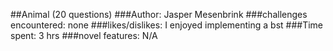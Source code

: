 ##Animal (20 questions)
###Author: Jasper Mesenbrink
###challenges encountered: none
###likes/dislikes: I enjoyed implementing a bst
###Time spent: 3 hrs
###novel features: N/A